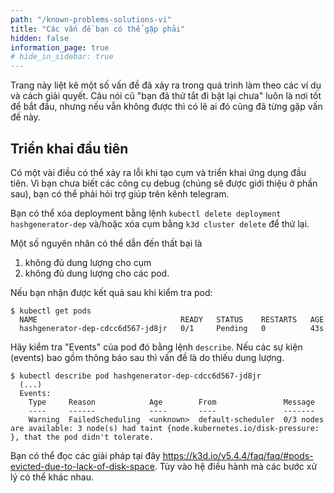 ```yaml
---
path: "/known-problems-solutions-vi"
title: "Các vấn đề bạn có thể gặp phải"
hidden: false
information_page: true
# hide_in_sidebar: true
---
```


Trang này liệt kê một số vấn đề đã xảy ra trong quá trình làm theo các ví dụ và cách giải quyết. Câu nói cũ "bạn đã thử tắt đi bật lại chưa" luôn là nơi tốt để bắt đầu, nhưng nếu vẫn không được thì có lẽ ai đó cũng đã từng gặp vấn đề này.

## Triển khai đầu tiên

Có một vài điều có thể xảy ra lỗi khi tạo cụm và triển khai ứng dụng đầu tiên. Vì bạn chưa biết các công cụ debug (chúng sẽ được giới thiệu ở phần sau), bạn có thể phải hỏi trợ giúp trên kênh telegram.

Bạn có thể xóa deployment bằng lệnh `kubectl delete deployment hashgenerator-dep` và/hoặc xóa cụm bằng `k3d cluster delete` để thử lại.

Một số nguyên nhân có thể dẫn đến thất bại là

1.  không đủ dung lượng cho cụm
2.  không đủ dung lượng cho các pod.

Nếu bạn nhận được kết quả sau khi kiểm tra pod:

```shell
$ kubectl get pods
  NAME                                READY   STATUS    RESTARTS   AGE
  hashgenerator-dep-cdcc6d567-jd8jr   0/1     Pending   0          43s
```

Hãy kiểm tra "Events" của pod đó bằng lệnh `describe`. Nếu các sự kiện (events) bao gồm thông báo sau thì vấn đề là do thiếu dung lượng.

```shell
$ kubectl describe pod hashgenerator-dep-cdcc6d567-jd8jr
  (...)
  Events:
    Type     Reason            Age        From               Message
    ----     ------            ----       ----               -------
    Warning  FailedScheduling  <unknown>  default-scheduler  0/3 nodes are available: 3 node(s) had taint {node.kubernetes.io/disk-pressure: }, that the pod didn't tolerate.
```

Bạn có thể đọc các giải pháp tại đây https://k3d.io/v5.4.4/faq/faq/#pods-evicted-due-to-lack-of-disk-space. Tùy vào hệ điều hành mà các bước xử lý có thể khác nhau.

